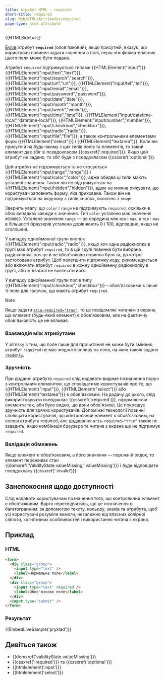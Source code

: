 ```yaml
---
title: Атрибут HTML – required
short-title: required
slug: Web/HTML/Attributes/required
page-type: html-attribute
---
```


{{HTMLSidebar}}

[Булів](/uk/docs/Glossary/Boolean/HTML) атрибут **`required`** (обов'язковий), якщо присутній, вказує, що користувач повинен задати значення в полі, перш ніж форма-власник цього поля може бути подана.

Атрибут `required` підтримується типами {{HTMLElement("input")}}: {{HTMLElement("input/text","text")}}, {{HTMLElement("input/search","search")}}, {{HTMLElement("input/url","url")}}, {{HTMLElement("input/tel","tel")}}, {{HTMLElement("input/email","email")}}, {{HTMLElement("input/password","password")}}, {{HTMLElement("input/date","date")}}, {{HTMLElement("input/month","month")}}, {{HTMLElement("input/week","week")}}, {{HTMLElement("input/time","time")}}, {{HTMLElement("input/datetime-local","datetime-local")}}, {{HTMLElement("input/number","number")}}, {{HTMLElement("input/checkbox","checkbox")}}, {{HTMLElement("input/radio","radio")}}, {{HTMLElement("input/file","file")}}, а також контрольними елементами форм {{HTMLElement("select")}} і {{HTMLElement("textarea")}}. Коли він присутній на будь-якому з цих типів полів та елементів, то такий елемент дає збіг зі псевдокласом {{cssxref(':required')}}. Якщо цей атрибут не задано, то збіг буде з псевдокласом {{cssxref(':optional')}}.

Цей атрибут не підтримується та не стосується {{HTMLElement("input/range","range")}} і {{HTMLElement("input/color","color")}}, адже обидва ці типи мають усталені значення. Також він не підтримується на {{HTMLElement("input/hidden","hidden")}}, адже не можна очікувати, що користувач заповнить форму, яка прихована. Також він не підтримується на жодному з типів кнопок, включно з `image`.

Зверніть увагу, що `color` і `range` не підтримують `required`, оскільки в обох випадках завжди є значення. Тип `color` усталено має значення `#000000`. Усталене значення `range` — це середина між `min` і `max`, а `min` і `max` в більшості браузерів усталено дорівнюють 0 і 100, відповідно, якщо не оголошені.

У випадку однойменної групи кнопок {{HTMLElement("input/radio","radio")}}, якщо хоч одна радіокнопка в групі має атрибут `required`, то в цій групі повинна бути вибрана радіокнопка, хоч це й не обов'язково повинна бути та, до котрої застосовано атрибут. Щоб полегшити підтримку коду, рекомендується або включати атрибут `required` в кожну однойменну радіокнопку в групі, або ж взагалі не включати його.

У випадку однойменної групи полів типу {{HTMLElement("input/checkbox","checkbox")}} – обов'язковими є лише ті поля для галочок, що мають атрибут `required`.

> [!NOTE]
> Якщо задати [`aria-required="true"`](/uk/docs/Web/Accessibility/ARIA/Attributes/aria-required), то це повідомляє читачам з екрана, що елемент (будь-який елемент) є обов'язковим, але на фактичну обов'язковість це не впливає.

### Взаємодія між атрибутами

У зв'язку з тим, що поле лише для прочитання не може бути змінено, атрибут `required` не має жодного впливу на поля, на яких також задано [`readonly`](/uk/docs/Web/HTML/Attributes/readonly).

### Зручність

При доданні атрибута `required` слід надавати видиме позначення поруч з контрольним елементом, що сповіщатиме користувачів про те, що {{HTMLElement("input")}}, {{HTMLElement("select")}} або {{HTMLElement("textarea")}} є обов'язковим. На додачу до цього, слід використовувати псевдоклас {{cssxref(':required')}}, оформлюючи елементи так, аби було видно, що вони обов'язкові. Це покращує зручність для зрячих користувачів. Допоміжні технології повинні сповіщати користувачів, що контрольний елемент є обов'язковим, на основі атрибута required, але додавання `aria-required="true"` також не завадить, якщо комбінація браузера та читача з екрана ще не підтримує `required`.

### Валідація обмежень

Якщо елемент є обов'язковим, а його значення — порожній рядок, то елемент переживає стан {{domxref('ValidityState.valueMissing','valueMissing')}} і буде відповідати псевдокласу {{cssxref(':invalid')}}.

## Занепокоєння щодо доступності

Слід надавати користувачам позначення того, що контрольний елемент є обов'язковим. Варто пересвідчитись, що це позначення є багатогранним: за допомогою тексту, кольору, знаків та атрибута, щоб усі користувачі розуміли вимоги, незалежно від власних колірної сліпоти, когнітивних особливостей і використання читача з екрана.

## Приклад

### HTML

```html
<form>
  <div class="group">
    <input type="text" />
    <label>Нормальне поле</label>
  </div>
  <div class="group">
    <input type="text" required />
    <label>Обов'язкове поле</label>
  </div>
  <input type="submit" />
</form>
```

### Результат

{{EmbedLiveSample('pryklad')}}

## Дивіться також

- {{domxref('validityState.valueMissing')}}
- {{cssxref(':required')}} та {{cssxref(':optional')}}
- {{htmlelement('input')}}
- {{htmlelement('select')}}
